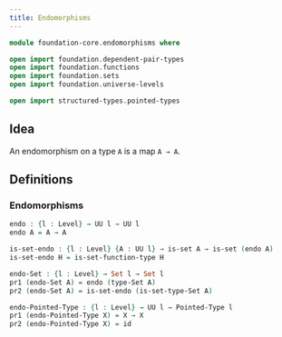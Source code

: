 ```yaml
---
title: Endomorphisms
---
```


```agda
module foundation-core.endomorphisms where

open import foundation.dependent-pair-types
open import foundation.functions
open import foundation.sets
open import foundation.universe-levels

open import structured-types.pointed-types
```

## Idea

An endomorphism on a type `A` is a map `A → A`.

## Definitions

### Endomorphisms

```agda
endo : {l : Level} → UU l → UU l
endo A = A → A

is-set-endo : {l : Level} {A : UU l} → is-set A → is-set (endo A)
is-set-endo H = is-set-function-type H

endo-Set : {l : Level} → Set l → Set l
pr1 (endo-Set A) = endo (type-Set A)
pr2 (endo-Set A) = is-set-endo (is-set-type-Set A)

endo-Pointed-Type : {l : Level} → UU l → Pointed-Type l
pr1 (endo-Pointed-Type X) = X → X
pr2 (endo-Pointed-Type X) = id
```
